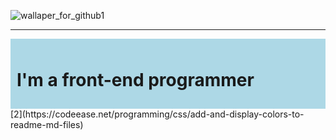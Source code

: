 ![wallaper_for_github1](https://github.com/user-attachments/assets/d2be3b16-22f2-47ae-9e2e-345482381f1c)
<hr>
<div style="background-color: lightblue; padding: 10px;">
  <h1>I'm a front-end programmer</h1>
</div> [2](https://codeease.net/programming/css/add-and-display-colors-to-readme-md-files)


<!--
**HuskarMid/HuskarMid** is a ✨ _special_ ✨ repository because its `README.md` (this file) appears on your GitHub profile.

Here are some ideas to get you started:

- 🔭 I’m currently working on ...
- 🌱 I’m currently learning ...
- 👯 I’m looking to collaborate on ...
- 🤔 I’m looking for help with ...
- 💬 Ask me about ...
- 📫 How to reach me: ...
- 😄 Pronouns: ...
- ⚡ Fun fact: ...
-->
